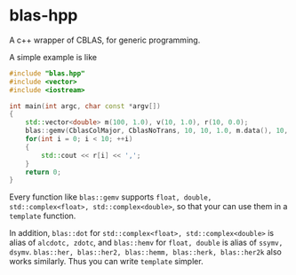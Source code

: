 # blas-hpp
A c++ wrapper of CBLAS, for generic programming.

A simple example is like
```c++
#include "blas.hpp"
#include <vector>
#include <iostream>

int main(int argc, char const *argv[])
{
    std::vector<double> m(100, 1.0), v(10, 1.0), r(10, 0.0);
    blas::gemv(CblasColMajor, CblasNoTrans, 10, 10, 1.0, m.data(), 10, v.data(), 1, 0., r.data(), 1);
    for(int i = 0; i < 10; ++i)
    {
        std::cout << r[i] << ',';
    }
    return 0;
}
```

Every function like `blas::gemv` supports `float, double, std::complex<float>, std::complex<double>`, so that your can use them in a `template` function.

In addition, `blas::dot` for `std::complex<float>, std::complex<double>` is alias of `alcdotc, zdotc`, and `blas::hemv` for `float, double` is alias of `ssymv, dsymv`. `blas::her, blas::her2, blas::hemm, blas::herk, blas::her2k` also works similarly. Thus you can write `template` simpler.